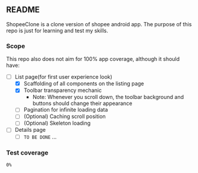 ## README

ShopeeClone is a clone version of shopee android app. The purpose of this repo is just for learning and test my skills.

### Scope

This repo also does not aim for 100% app coverage, although it should have:
- [ ] List page(for first user experience look)
    - [x] Scaffolding of all components on the listing page
    - [x] Toolbar transparency mechanic
        - Note: Whenever you scroll down, the toolbar background and buttons should change their appearance
    - [ ] Pagination for infinite loading data
    - [ ] (Optional) Caching scroll position
    - [ ] (Optional) Skeleton loading
- [ ] Details page
    - [ ] `TO BE DONE` ...

### Test coverage

`0%`
